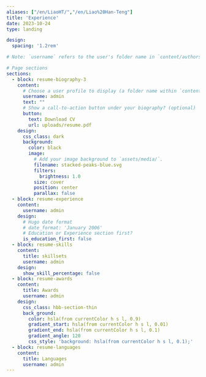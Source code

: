 ```yaml
---
aliases: ["/en/LiaoHT/","/en/Liao%20Han-Teng"]
title: 'Experience'
date: 2023-10-24
type: landing

design:
  spacing: '1.2rem'

# Note: `username` refers to the user's folder name in `content/authors/`

# Page sections
sections:
  - block: resume-biography-3
    content:
      # Choose a user profile to display (a folder name within `content/authors/`)
      username: admin
      text: ""
      # Show a call-to-action button under your biography? (optional)
      button:
        text: Download CV
        url: uploads/resume.pdf
    design:
      css_class: dark
      background:
        color: black
        image:
          # Add your image background to `assets/media/`.
          filename: stacked-peaks-blue.svg
          filters:
            brightness: 1.0
          size: cover
          position: center
          parallax: false
  - block: resume-experience
    content:
      username: admin
    design:
      # Hugo date format
      # date_format: 'January 2006'
      # Education or Experience section first?
      is_education_first: false
  - block: resume-skills
    content:
      title: skillsets
      username: admin
    design:
      show_skill_percentage: false
  - block: resume-awards
    content:
      title: Awards
      username: admin
    design:
      css_class: hbb-section-thin
      back_ground: 
        color: hsla(from currentColor h s l, 0.9)
        gradient_start: hsla(from currentColor h s l, 0.01)
        gradient_end: hsla(from currentColor h s l, 0.1)
        gradient_angle: 120
        css_style: 'background: hsla(from currentColor h s l, 0.1);'
  - block: resume-languages
    content:
      title: Languages
      username: admin
---
```

